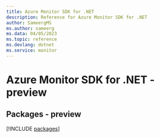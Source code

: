 ```yaml
---
title: Azure Monitor SDK for .NET
description: Reference for Azure Monitor SDK for .NET
author: SameergMS
ms.author: sameerg
ms.data: 04/05/2023
ms.topic: reference
ms.devlang: dotnet
ms.service: monitor
---
```

# Azure Monitor SDK for .NET - preview
## Packages - preview
[!INCLUDE [packages](monitor-index.md)]